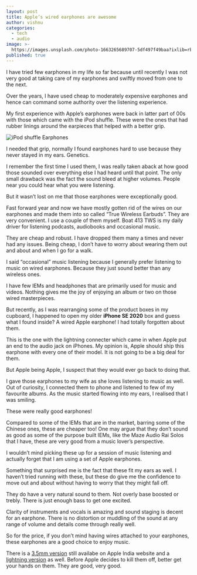 ```yaml
---
layout: post
title: Apple’s wired earphones are awesome
author: vishnu
categories:
  - tech
  - audio
image: >-
  https://images.unsplash.com/photo-1663265689707-5df497f49baa?ixlib=rb-1.2.1&ixid=MnwxMjA3fDB8MHxwaG90by1wYWdlfHx8fGVufDB8fHx8&auto=format&fit=crop&w=1470&q=80
published: true
---
```

I have tried few earphones in my life so far because until recently I was not very good at taking care of my earphones and swiftly moved from one to the next.

Over the years, I have used cheap to moderately expensive earphones and hence can command some authority over the listening experience.

My first experience with Apple’s earphones were back in latter part of 00s with those which came with the iPod shuffle. These were the ones that had rubber linings around the earpieces that helped with a better grip.

![iPod shuffle Earphones](https://images.unsplash.com/photo-1568571969712-d91bf8b91812?ixlib=rb-1.2.1&ixid=MnwxMjA3fDB8MHxwaG90by1wYWdlfHx8fGVufDB8fHx8&auto=format&fit=crop&w=1470&q=80)

I needed that grip, normally I found earphones hard to use because they never stayed in my ears. Genetics.

I remember the first time I used them, I was really taken aback at how good those sounded over everything else I had heard until that point. The only small drawback was the fact the sound bleed at higher volumes. People near you could hear what you were listening.

But it wasn’t lost on me that those earphones were exceptionally good.

Fast forward year and now we have mostly gotten rid of the wires on our earphones and made them into so called “True Wireless Earbuds”. They are very convenient. I use a couple of them myself. Boat 413 TWS is my daily driver for listening podcasts, audiobooks and occasional music.

They are cheap and robust. I have dropped them many a times and never had any issues. Being cheap, I don’t have to worry about wearing them out and about and when I go for a walk.

I said “occasional” music listening because I generally prefer listening to music on wired earphones. Because they just sound better than any wireless ones.

I have few IEMs and headphones that are primarily used for music and videos. Nothing gives me the joy of enjoying an album or two on those wired masterpieces.

But recently, as I was rearranging some of the product boxes in my cupboard, I happened to open my older **iPhone SE 2020** box and guess what I found inside? A wired Apple earphone! I had totally forgotten about them.

This is the one with the lightning connecter which came in when Apple put an end to the audio jack on iPhones. My opinion is, Apple should ship this earphone with every one of their model. It is not going to be a big deal for them.

But Apple being Apple, I suspect that they would ever go back to doing that.

I gave those earphones to my wife as she loves listening to music as well. Out of curiosity, I connected them to phone and listened to few of my favourite albums. As the music started flowing into my ears, I realised that I was smiling. 

These were really good earphones!

Compared to some of the IEMs that are in the market, barring some of the Chinese ones, these are cheaper too! One may argue that they don’t sound as good as some of the purpose built IEMs, like the Maze Audio Rai Solos that I have, these are very good from a music lover’s perspective. 

I wouldn’t mind picking these up for a session of music listening and actually forget that I am using a set of Apple earphones.

Something that surprised me is the fact that these fit my ears as well. I haven’t tried running with these, but these do give me the confidence to move out and about without having to worry that they might fall off.

They do have a very natural sound to them. Not overly base boosted or trebly. There is just enough bass to get one excited.

Clarity of instruments and vocals is amazing and sound staging is decent for an earphone. There is no distortion or muddling of the sound at any range of volume and details come through really well.

So for the price, if you don’t mind having wires attached to your earphones, these earphones are a good choice to enjoy music. 

There is a [3.5mm version](https://www.apple.com/in/shop/product/MNHF2ZM/A/earpods-with-35mm-headphone-plug) still availabe on Apple India website and a [lightning version](https://www.apple.com/in/shop/product/MMTN2ZM/A/earpods-with-lightning-connector) as well. Before Apple decides to kill them off, better get your hands on them. They are good, very good.
